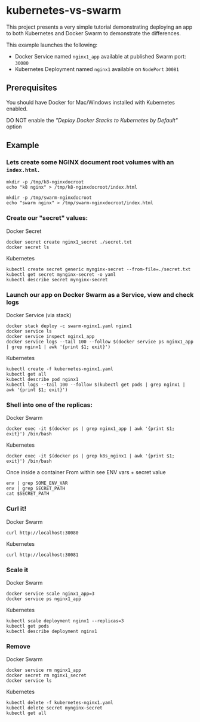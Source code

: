 # kubernetes-vs-swarm

This project presents a very simple tutorial demonstrating deploying an app to both
Kubernetes and Docker Swarm to demonstrate the differences.

This example launches the following:
* Docker Service named `nginx1_app` available at published Swarm port: `30080`
* Kubernetes Deployment named `nginx1` available on `NodePort` `30081`

## Prerequisites

You should have Docker for Mac/Windows installed with Kubernetes enabled.

DO NOT enable the *"Deploy Docker Stacks to Kubernetes by Default"* option

## Example

### Lets create some NGINX document root volumes with an `index.html`.
```
mkdir -p /tmp/k8-nginxdocroot
echo "k8 nginx" > /tmp/k8-nginxdocroot/index.html

mkdir -p /tmp/swarm-nginxdocroot
echo "swarm nginx" > /tmp/swarm-nginxdocroot/index.html
```

### Create our "secret" values:

Docker Secret
```
docker secret create nginx1_secret ./secret.txt
docker secret ls
```

Kubernetes
```
kubectl create secret generic mynginx-secret --from-file=./secret.txt
kubectl get secret mynginx-secret -o yaml
kubectl describe secret mynginx-secret
```

### Launch our app on Docker Swarm as a Service, view and check logs

Docker Service (via stack)
```
docker stack deploy -c swarm-nginx1.yaml nginx1
docker service ls
docker service inspect nginx1_app
docker service logs --tail 100 --follow $(docker service ps nginx1_app | grep nginx1 | awk '{print $1; exit}')
```

Kubernetes
```
kubectl create -f kubernetes-nginx1.yaml
kubectl get all
kubectl describe pod nginx1
kubectl logs --tail 100 --follow $(kubectl get pods | grep nginx1 | awk '{print $1; exit}')
```

### Shell into one of the replicas:

Docker Swarm
```
docker exec -it $(docker ps | grep nginx1_app | awk '{print $1; exit}') /bin/bash
```

Kubernetes
```
docker exec -it $(docker ps | grep k8s_nginx1 | awk '{print $1; exit}') /bin/bash
```

Once inside a container
From within see ENV vars + secret value
```
env | grep SOME_ENV_VAR
env | grep SECRET_PATH
cat $SECRET_PATH
```

### Curl it!

Docker Swarm
```
curl http://localhost:30080
```

Kubernetes
```
curl http://localhost:30081
```

### Scale it

Docker Swarm
```
docker service scale nginx1_app=3
docker service ps nginx1_app
```

Kubernetes
```
kubectl scale deployment nginx1 --replicas=3
kubectl get pods
kubectl describe deployment nginx1
```

### Remove

Docker Swarm
```
docker service rm nginx1_app
docker secret rm nginx1_secret
docker service ls
```

Kubernetes
```
kubectl delete -f kubernetes-nginx1.yaml
kubectl delete secret mynginx-secret
kubectl get all
```
